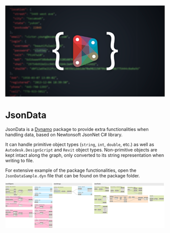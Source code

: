 ![JsonData Header](samples/images/JsonDataHeader.png)

# JsonData
JsonData is a [Dynamo](http://www.dynamobim.org) package to provide extra functionalities when handling data, based on Newtonsoft JsonNet C# library.

 It can handle primitive object types (`string`, `int`, `double`, etc.) as well as `Autodesk.DesignScript` and `Revit` object types. Non-primitive objects are kept intact along the graph, only converted to its string representation when writing to file.

For extensive example of the package functionalities, open the `JsonDataSample.dyn` file that can be found on the package folder.

![JsonData sample file](samples\images\JsonDataSample.png)
